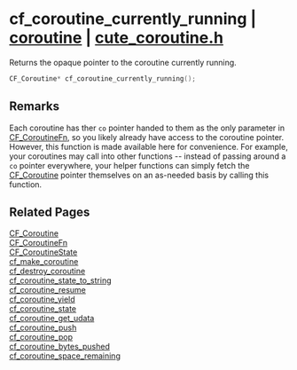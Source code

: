 # cf_coroutine_currently_running | [coroutine](https://github.com/RandyGaul/cute_framework/blob/master/docs/coroutine_readme.md) | [cute_coroutine.h](https://github.com/RandyGaul/cute_framework/blob/master/include/cute_coroutine.h)

Returns the opaque pointer to the coroutine currently running.

```cpp
CF_Coroutine* cf_coroutine_currently_running();
```

## Remarks

Each coroutine has ther `co` pointer handed to them as the only parameter in [CF_CoroutineFn](https://github.com/RandyGaul/cute_framework/blob/master/docs/coroutine/cf_coroutinefn.md), so you likely
already have access to the coroutine pointer. However, this function is made available here for convenience.
For example, your coroutines may call into other functions -- instead of passing around a `co` pointer everywhere,
your helper functions can simply fetch the [CF_Coroutine](https://github.com/RandyGaul/cute_framework/blob/master/docs/coroutine/cf_coroutine.md) pointer themselves on an as-needed basis by calling
this function.

## Related Pages

[CF_Coroutine](https://github.com/RandyGaul/cute_framework/blob/master/docs/coroutine/cf_coroutine.md)  
[CF_CoroutineFn](https://github.com/RandyGaul/cute_framework/blob/master/docs/coroutine/cf_coroutinefn.md)  
[CF_CoroutineState](https://github.com/RandyGaul/cute_framework/blob/master/docs/coroutine/cf_coroutinestate.md)  
[cf_make_coroutine](https://github.com/RandyGaul/cute_framework/blob/master/docs/coroutine/cf_make_coroutine.md)  
[cf_destroy_coroutine](https://github.com/RandyGaul/cute_framework/blob/master/docs/coroutine/cf_destroy_coroutine.md)  
[cf_coroutine_state_to_string](https://github.com/RandyGaul/cute_framework/blob/master/docs/coroutine/cf_coroutine_state_to_string.md)  
[cf_coroutine_resume](https://github.com/RandyGaul/cute_framework/blob/master/docs/coroutine/cf_coroutine_resume.md)  
[cf_coroutine_yield](https://github.com/RandyGaul/cute_framework/blob/master/docs/coroutine/cf_coroutine_yield.md)  
[cf_coroutine_state](https://github.com/RandyGaul/cute_framework/blob/master/docs/coroutine/cf_coroutine_state.md)  
[cf_coroutine_get_udata](https://github.com/RandyGaul/cute_framework/blob/master/docs/coroutine/cf_coroutine_get_udata.md)  
[cf_coroutine_push](https://github.com/RandyGaul/cute_framework/blob/master/docs/coroutine/cf_coroutine_push.md)  
[cf_coroutine_pop](https://github.com/RandyGaul/cute_framework/blob/master/docs/coroutine/cf_coroutine_pop.md)  
[cf_coroutine_bytes_pushed](https://github.com/RandyGaul/cute_framework/blob/master/docs/coroutine/cf_coroutine_bytes_pushed.md)  
[cf_coroutine_space_remaining](https://github.com/RandyGaul/cute_framework/blob/master/docs/coroutine/cf_coroutine_space_remaining.md)  
